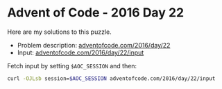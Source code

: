 # Advent of Code - 2016 Day 22
Here are my solutions to this puzzle.

* Problem description: [adventofcode.com/2016/day/22](https://adventofcode.com/2016/day/22)
* Input: [adventofcode.com/2016/day/22/input](https://adventofcode.com/2016/day/22/input)

Fetch input by setting `$AOC_SESSION` and then:
```bash
curl -OJLsb session=$AOC_SESSION adventofcode.com/2016/day/22/input
```
